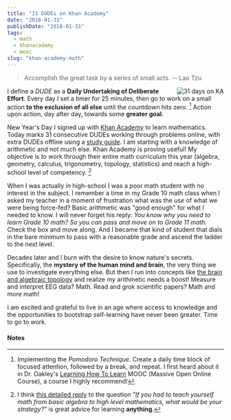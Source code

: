```yaml
---
title: "31 DUDEs on Khan Academy"
date: "2018-01-31"
publishDate: "2018-01-31"
tags:
  - math
  - khanacademy
  - mooc
slug: "khan-academy-math"
---
```


> Accomplish the great task by a series of small acts. -- Lao Tzu

<img style="float:right;" src="/img/ka-31d.png" alt="31 days on KA" />

I define a *DUDE* as a **Daily Undertaking of Deliberate Effort**. Every day I set a timer for 25 minutes, then go to work on a small action **to the exclusion of all else** until the countdown hits zero. [^1] Action upon action, day after day, towards some **greater goal**. 

New Year's Day I signed up with [Khan Academy](https://www.khanacademy.org/) to learn mathematics. Today marks 31 consecutive DUDEs working through problems online, with extra DUDEs offline using a [study guide](https://www.amazon.ca/Plus-Notes-Beginning-Algebra-Pre-Algebra/dp/0965435229). I am starting with a knowledge of arithmetic and not much else. Khan Academy is proving useful! My objective is to work through their entire math curriculum this year (algebra, geometry, calculus, trigonometry, topology, statistics) and reach a high-school level of competency. [^2]

When I was actually *in* high-school I was a poor math student with no interest in the subject. I remember a time in my Grade 10 math class when I asked my teacher in a moment of frustration what was the *use* of what we were being force-fed? Basic arithmetic was "good enough" for what I needed to know. I will never forget his reply: *You know why you need to learn Grade 10 math? So you can pass and move on to Grade 11 math.* Check the box and move along. And I became that kind of student that dials in the bare minimum to pass with a reasonable grade and ascend the ladder to the next level.

Decades later and I burn with the desire to know nature's secrets. Specifically, the **mystery of the human mind and brain**, the very thing we use to investigate everything else. But then I run into concepts like [the brain and algebraic topology](https://www.youtube.com/watch?v=M0M3srBoTkY) and realize my arithmetic needs a boost! Measure and interpret EEG data? Math. Read and grok scientific papers? Math and more math!

I am excited and grateful to live in an age where access to knowledge and the opportunities to bootstrap self-learning have never been greater. Time to go to work.

#### Notes

[^1]: Implementing the *Pomodoro Technique*. Create a daily time block of focused attention, followed by a break, and repeat. I first heard about it in Dr. Oakley's [Learning How To Learn](https://www.coursera.org/learn/learning-how-to-learn) MOOC (Massive Open Online Course), a course I highly recommend!

[^2]: I think [this detailed reply](https://www.quora.com/If-you-had-to-teach-yourself-math-from-basic-algebra-to-high-level-mathematics-what-would-be-your-strategy/answer/Steve-Denton) to the question *"If you had to teach yourself math from basic algebra to high level mathematics, what would be your strategy?"* is great advice for learning **anything**.
